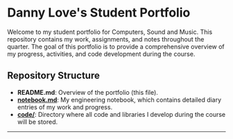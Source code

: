 # Danny Love's Student Portfolio

Welcome to my student portfolio for Computers, Sound and Music. This repository contains my work, assignments, and notes throughout the quarter. The goal of this portfolio is to provide a comprehensive overview of my progress, activities, and code development during the course.

## Repository Structure

- **README.md**: Overview of the portfolio (this file).
- **[notebook.md](notebook.md)**: My engineering notebook, which contains detailed diary entries of my work and progress.
- **[code/](code/)**: Directory where all code and libraries I develop during the course will be stored.

---

